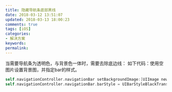 ```yaml
---
title: 隐藏导航条底部黑线
date: 2018-03-12 13:51:07
updated: 2018-03-13 18:00:23
comments: true
tags: [iOS]
categories:
- 解决方案
keywords: 
permalink: 
---
```



当需要导航条为透明色，与背景色一体时，需要去除底边线：
如下代码：使用空图片设置背景图，并指定bar的样式。
``` swift
self.navigationController.navigationBar setBackgroundImage:[UIImage new] forBarMetrics:UIBarMetricsDefault];
self.navigationController.navigationBar.barStyle = UIBarStyleBlackTranslucent;
``` 
